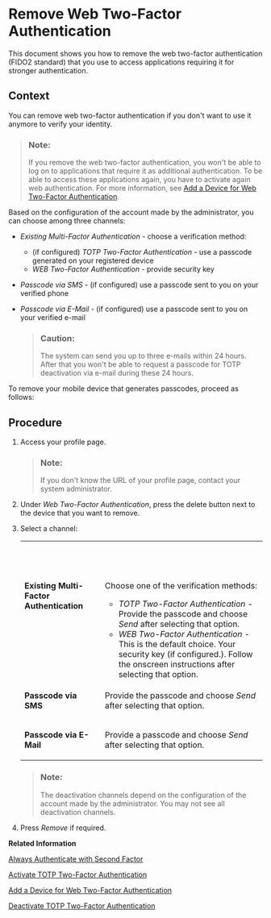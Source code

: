 <!-- loio3f706692a14f41799f1088cbaed1f5a9 -->

# Remove Web Two-Factor Authentication

This document shows you how to remove the web two-factor authentication \(FIDO2 standard\) that you use to access applications requiring it for stronger authentication.



## Context

You can remove web two-factor authentication if you don't want to use it anymore to verify your identity.

> ### Note:  
> If you remove the web two-factor authentication, you won't be able to log on to applications that require it as additional authentication. To be able to access these applications again, you have to activate again web authentication. For more information, see [Add a Device for Web Two-Factor Authentication](add-a-device-for-web-two-factor-authentication-f7eb115.md).

Based on the configuration of the account made by the administrator, you can choose among three channels:

-   *Existing Multi-Factor Authentication* - choose a verification method:
    -   \(if configured\) *TOTP Two-Factor Authentication* - use a passcode generated on your registered device
    -   *WEB Two-Factor Authentication* - provide security key

-   *Passcode via SMS* - \(if configured\) use a passcode sent to you on your verified phone
-   *Passcode via E-Mail* - \(if configured\) use a passcode sent to you on your verified e-mail

    > ### Caution:  
    > The system can send you up to three e-mails within 24 hours. After that you won't be able to request a passcode for TOTP deactivation via e-mail during these 24 hours.


To remove your mobile device that generates passcodes, proceed as follows:



## Procedure

1.  Access your profile page.

    > ### Note:  
    > If you don't know the URL of your profile page, contact your system administrator.

2.  Under *Web Two-Factor Authentication*, press the delete button next to the device that you want to remove.

3.  Select a channel:


    <table>
    <tr>
    <th valign="top">

     


    
    </th>
    <th valign="top">

     


    
    </th>
    </tr>
    <tr>
    <td valign="top">

    **Existing Multi-Factor Authentication**


    
    </td>
    <td valign="top">

    Choose one of the verification methods:

    -   *TOTP Two-Factor Authentication* - Provide the passcode and choose *Send* after selecting that option.
    -   *WEB Two-Factor Authentication* - This is the default choice. Your security key \(if configured.\). Follow the onscreen instructions after selecting that option.


    
    </td>
    </tr>
    <tr>
    <td valign="top">

    **Passcode via SMS**


    
    </td>
    <td valign="top">

    Provide the passcode and choose *Send* after selecting that option.


    
    </td>
    </tr>
    <tr>
    <td valign="top">

    **Passcode via E-Mail**


    
    </td>
    <td valign="top">

    Provide a passcode and choose *Send* after selecting that option.


    
    </td>
    </tr>
    </table>
    
    > ### Note:  
    > The deactivation channels depend on the configuration of the account made by the administrator. You may not see all deactivation channels.

4.  Press *Remove* if required.


**Related Information**  


[Always Authenticate with Second Factor](always-authenticate-with-second-factor-4063b26.md "This document provides information about how to enhance the security of your account by always providing second factor in addition to your primary credentials.")

[Activate TOTP Two-Factor Authentication](activate-totp-two-factor-authentication-ab8a323.md "To log on to applications that require time-based one-time password (TOTP) as two-factor authentication, first you have to activate a mobile device that will generate TOTP passcodes.")

[Add a Device for Web Two-Factor Authentication](add-a-device-for-web-two-factor-authentication-f7eb115.md "To log on to applications that require web two-factor authentication (FIDO2 standard), first you have to activate an authenticator device.")

[Deactivate TOTP Two-Factor Authentication](deactivate-totp-two-factor-authentication-d26427a.md "This document shows you how to deactivate the TOTP two-factor authentication that you use to access applications requiring passcodes for stronger authentication.")

